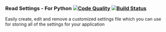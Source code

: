 ### Read Settings - For Python [![Code Quality](https://www.codefactor.io/repository/github/richienb/readsettings-python/badge)](https://www.codefactor.io/repository/github/richienb/readsettings-python) [![Build Status](https://travis-ci.org/Richienb/readsettings-python.svg?branch=master)](https://travis-ci.org/Richienb/readsettings-python)

Easily create, edit and remove a customized settings file which you can use for storing all of the settings for your application
